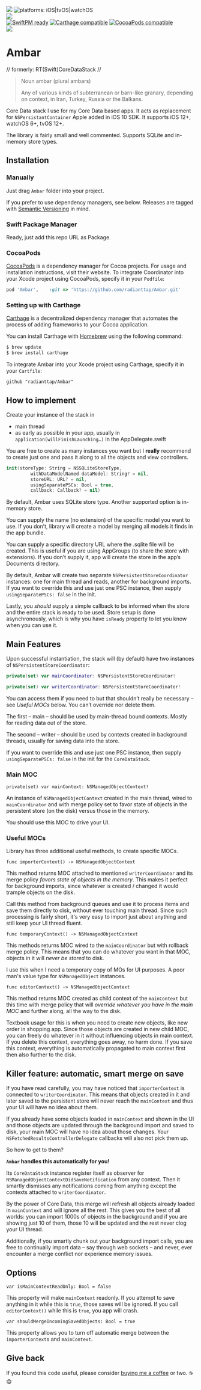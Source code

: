 [![](https://img.shields.io/github/tag/radianttap/Ambar.svg?label=current)](https://github.com/radianttap/Ambar/releases)
![platforms: iOS|tvOS|watchOS](https://img.shields.io/badge/platform-iOS|tvOS|watchOS-blue.svg)\
[![](https://img.shields.io/github/license/radianttap/Ambar.svg)](https://github.com/radianttap/Ambar/blob/master/LICENSE)\
[![SwiftPM ready](https://img.shields.io/badge/SwiftPM-ready-FA7343.svg?style=flat)](https://swift.org/package-manager/)
[![Carthage compatible](https://img.shields.io/badge/Carthage-compatible-AD4709.svg?style=flat)](https://github.com/Carthage/Carthage)
[![CocoaPods compatible](https://img.shields.io/badge/CocoaPods-compatible-fb0006.svg)](https://cocoapods.org)\
![](https://img.shields.io/badge/swift-5-223344.svg?logo=swift&labelColor=FA7343&logoColor=white)

# Ambar
// formerly: RT(Swift)CoreDataStack //

> Noun
> ambar (plural ambars)
>
> Any of various kinds of subterranean or barn-like granary, depending on context, in Iran, Turkey, Russia or the Balkans.

Core Data stack I use for my Core Data based apps. It acts as replacement for `NSPersistantContainer` Apple added in iOS 10 SDK. It supports iOS 12+, watchOS 6+, tvOS 12+.

The library is fairly small and well commented. Supports SQLite and in-memory store types.

## Installation

### Manually 

Just drag `Ambar` folder into your project.

If you prefer to use dependency managers, see below. 
Releases are tagged with [Semantic Versioning](https://semver.org) in mind.

### Swift Package Manager 

Ready, just add this repo URL as Package.

### CocoaPods

[CocoaPods](https://cocoapods.org) is a dependency manager for Cocoa projects. For usage and installation instructions, visit their website. To integrate Coordinator into your Xcode project using CocoaPods, specify it in your `Podfile`:

```ruby
pod 'Ambar', 	:git => 'https://github.com/radianttap/Ambar.git'
```

### Setting up with Carthage

[Carthage](https://github.com/Carthage/Carthage) is a decentralized dependency manager that automates the process of adding frameworks to your Cocoa application.

You can install Carthage with [Homebrew](http://brew.sh/) using the following command:

```bash
$ brew update
$ brew install carthage
```

To integrate Ambar into your Xcode project using Carthage, specify it in your `Cartfile`:

```ogdl
github "radianttap/Ambar"
```

## How to implement 

Create your instance of the stack in

* main thread
* as early as possible in your app, usually in `application(willFinishLaunching…)` in the AppDelegate.swift

You are free to create as many instances you want but I **really** recommend to create just one and pass it along to all the objects and view controllers. 

```swift
init(storeType: String = NSSQLiteStoreType,
	     withDataModelNamed dataModel: String? = nil,
	     storeURL: URL? = nil,
	     usingSeparatePSCs: Bool = true,
	     callback: Callback? = nil)
```

By default, Ambar uses SQLite store type. Another supported option is in-memory store.

You can supply the name (no extension) of the specific model you want to use. If you don’t, library will create a model by merging all models it finds in the app bundle.

You can supply a specific directory URL where the .sqlite file will be created. This is useful if you are using AppGroups (to share the store with extensions). If you don’t supply it, app will create the store in the app’s Documents directory.

By default, Ambar will create two separate `NSPersistentStoreCoordinator` instances: one for main thread and reads, another for background imports. If you want to override this and use just one PSC instance, then supply `usingSeparatePSCs: false` in the init.

Lastly, you *should* supply a simple callback to be informed when the store and the entire stack is ready to be used. Store setup is done asynchronously, which is why you have `isReady` property to let you know when you can use it.

## Main Features

Upon successful instantiation, the stack will (by default) have two instances of `NSPersistentStoreCoordinator`: 

```swift
private(set) var mainCoordinator: NSPersistentStoreCoordinator!

private(set) var writerCoordinator: NSPersistentStoreCoordinator!
```

You can access them if you need to but that shouldn’t really be necessary – see _Useful MOCs_ below. You can’t override nor delete them.

The first – main – should be used by main-thread bound contexts.  Mostly for reading data out of the store.

The second – writer – should be used by contexts created in background threads, usually for saving data into the store.

If you want to override this and use just one PSC instance, then supply `usingSeparatePSCs: false` in the init for the `CoreDataStack`.

### Main MOC

```
private(set) var mainContext: NSManagedObjectContext!
```

An instance of `NSManagedObjectContext` created in the main thread, wired to `mainCoordinator` and with merge policy set to favor state of objects in the persistent store (on the disk) versus those in the memory.

You should use this MOC to drive your UI.

### Useful MOCs

Library has three additional useful methods, to create specific MOCs.

```
func importerContext() -> NSManagedObjectContext
```

This method returns MOC attached to mentioned `writerCoordinator` and its merge policy *favors state of objects in the memory*. This makes it perfect for background imports, since whatever is created / changed it would trample objects on the disk.

Call this method from background queues and use it to process items and save them directly to disk, without ever touching main thread. Since such processing is fairly short, it's very easy to import just about anything and still keep your UI thread fluent.

```
func temporaryContext() -> NSManagedObjectContext
```

This methods returns MOC wired to the `mainCoordinator` but with rollback merge policy. This means that you can do whatever you want in that MOC, objects in it will *never be stored* to disk.

I use this when I need a temporary copy of MOs for UI purposes. A poor man's value type for `NSManagedObject` instances.

```
func editorContext() -> NSManagedObjectContext
```

This method returns MOC created as child context of the `mainContext` but this time with merge policy that will *override whatever you have in the main MOC* and further along, all the way to the disk.

Textbook usage for this is when you need to create new objects, like new order in shopping app. Since those objects are created in new child MOC, you can freely do whatever in it without influencing objects in main context. If you delete this context, everything goes away, no harm done. If you save this context, everything is automatically propagated to main context first then also further to the disk.

## Killer feature: automatic, smart merge on save

If you have read carefully, you may have noticed that `importerContext` is connected to `writerCoordinator`. This means that objects created in it and later saved to the persistent store will never reach the `mainContext` and thus your UI will have no idea about them.

If you already have some objects loaded in `mainContext` and shown in the UI and those objects are updated through the background import and saved to disk, your main MOC will have no idea about those changes. Your `NSFetchedResultsControllerDelegate` callbacks will also not pick them up.

So how to get to them?

**`Ambar` handles this automatically for you!**

Its `CoreDataStack` instance register itself as observer for `NSManagedObjectContextDidSaveNotification` from any context. Then it smartly dismisses any notifications coming from anything except the contexts attached to `writerCoordinator`.

By the power of Core Data, this merge will refresh all objects already loaded in `mainContext` and will ignore all the rest. This gives you the best of all worlds: you can import 1000s of objects in the background and if you are showing just 10 of them, those 10 will be updated and the rest never clog your UI thread.

Additionally, if you smartly chunk out your background import calls, you are free to continually import data – say through web sockets – and never, ever encounter a merge conflict nor experience memory issues.

## Options

```
var isMainContextReadOnly: Bool = false
```

This property will make `mainContext` readonly. If you attempt to save anything in it while this is `true`, those saves will be ignored. If you call `editorContext()` while this is `true`, you app will crash.

```
var shouldMergeIncomingSavedObjects: Bool = true
```

This property allows you to turn off automatic merge between the `importerContext`s and `mainContext`.


## Give back

If you found this code useful, please consider [buying me a coffee](https://www.buymeacoffee.com/radianttap) or two. ☕️😋
